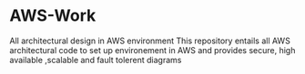# AWS-Work
All architectural design in AWS environment
This repository entails all AWS architectural code to set up environement in AWS and provides secure, high available ,scalable and  fault tolerent diagrams
